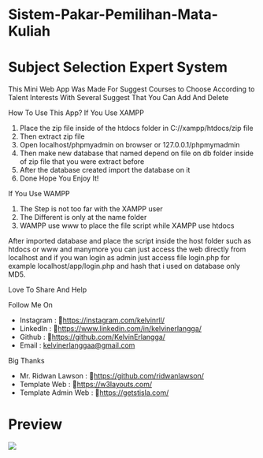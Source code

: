 # Sistem-Pakar-Pemilihan-Mata-Kuliah
# Subject Selection Expert System

This Mini Web App Was Made For Suggest Courses to Choose According to Talent Interests With Several Suggest That You Can Add And Delete

How To Use This App?
If You Use XAMPP
1. Place the zip file inside of the htdocs folder in C://xampp/htdocs/zip file
2. Then extract zip file 
3. Open localhost/phpmyadmin on browser or 127.0.0.1/phpmymadmin
4. Then make new database that named depend on file on db folder inside of zip file that you were extract before 
5. After the database created import the database on it 
6. Done Hope You Enjoy It! 

If You Use WAMPP
1. The Step is not too far with the XAMPP user 
2. The Different is only at the name folder
3. WAMPP use www to place the file script while XAMPP use htdocs

After imported database and place the script inside the host folder such as htdocs or www and manymore you can just access the web directly from localhost and if you wan login as admin just access file login.php for example localhost/app/login.php and hash that i used on database only MD5.  

Love To Share And Help 

Follow Me On 
- Instagram   : 🔗https://instagram.com/kelvinrll/
- LinkedIn    : 🔗https://www.linkedin.com/in/kelvinerlangga/
- Github      : 🔗https://github.com/KelvinErlangga/
- Email       : kelvinerlanggaa@gmail.com

Big Thanks 
- Mr. Ridwan Lawson   : 🔗https://github.com/ridwanlawson/
- Template Web        : 🔗https://w3layouts.com/
- Template Admin Web  : 🔗https://getstisla.com/    



<h1>Preview</h1>
<img src="https://github.com/KelvinErlangga/Subject-Selection-Expert-System/assets/120378386/d5609a1a-46fc-4e7c-9044-fd6c1058e5a1"></img>

